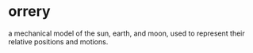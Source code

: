 # orrery
a mechanical model of the sun, earth, and moon, used to represent their relative positions and motions.
